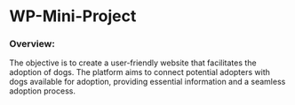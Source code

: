 # WP-Mini-Project

### Overview:

The objective is to create a user-friendly website that facilitates the adoption of dogs. The platform aims to connect potential adopters with dogs available for adoption, providing essential information and a seamless adoption process.
